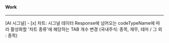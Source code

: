 #### Work
---
[AI 시그널]
	- [x] 차트: 시그널 데이터 Response에 넘어오는 codeTypeName에 따라 활성화할 '차트 종류'에 해당하는 TAB 개수 변경 (국내주식: 종목, 재무, 테마 / 그 외 : 종목)


